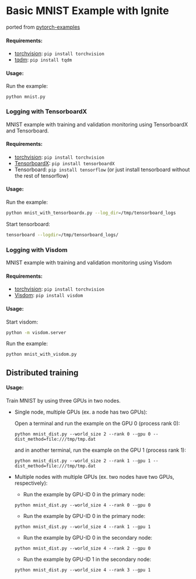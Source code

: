 # Basic MNIST Example with Ignite

ported from [pytorch-examples](https://github.com/pytorch/examples/tree/master/mnist)

#### Requirements:

- [torchvision](https://github.com/pytorch/vision/): `pip install torchvision`
- [tqdm](https://github.com/tqdm/tqdm/): `pip install tqdm`

#### Usage:

Run the example:
```
python mnist.py
```

### Logging with TensorboardX

MNIST example with training and validation monitoring using TensorboardX and Tensorboard.

#### Requirements:

- [torchvision](https://github.com/pytorch/vision/): `pip install torchvision`
- [TensorboardX](https://github.com/lanpa/tensorboard-pytorch): `pip install tensorboardX`
- Tensorboard: `pip install tensorflow` (or just install tensorboard without the rest of tensorflow)

#### Usage:

Run the example:
```bash
python mnist_with_tensorboardx.py --log_dir=/tmp/tensorboard_logs
```

Start tensorboard:
```bash
tensorboard --logdir=/tmp/tensorboard_logs/
```

### Logging with Visdom

MNIST example with training and validation monitoring using Visdom

#### Requirements:

- [torchvision](https://github.com/pytorch/vision/): `pip install torchvision`
- [Visdom](https://github.com/facebookresearch/visdom): `pip install visdom`

#### Usage:

Start visdom:
```bash
python -m visdom.server
```

Run the example:
```bash
python mnist_with_visdom.py
```

## Distributed training

#### Usage:

Train MNIST by using three GPUs in two nodes.

* Single node, multiple GPUs (ex. a node has two GPUs):
  
   Open a terminal and run the example on the GPU 0 (process rank 0):
   ```
   python mnist_dist.py --world_size 2 --rank 0 --gpu 0 --dist_method=file:///tmp/tmp.dat
   ```
   and in another terminal, run the example on the GPU 1 (process rank 1):
   ```
   python mnist_dist.py --world_size 2 --rank 1 --gpu 1 --dist_method=file:///tmp/tmp.dat
   ```

* Multiple nodes with multiple GPUs  (ex. two nodes have two GPUs, respectively):

  * Run the example by GPU-ID 0 in the primary node:
  ```
  python mnist_dist.py --world_size 4 --rank 0 --gpu 0
  ```

  * Run the example by GPU-ID 0 in the primary node:
  ```
  python mnist_dist.py --world_size 4 --rank 1 --gpu 1
  ```

  * Run the example by GPU-ID 0 in the secondary node:
  ```
  python mnist_dist.py --world_size 4 --rank 2 --gpu 0
  ```

  * Run the example by GPU-ID 1 in the secondary node:
  ```
  python mnist_dist.py --world_size 4 --rank 3 --gpu 1
  ```
